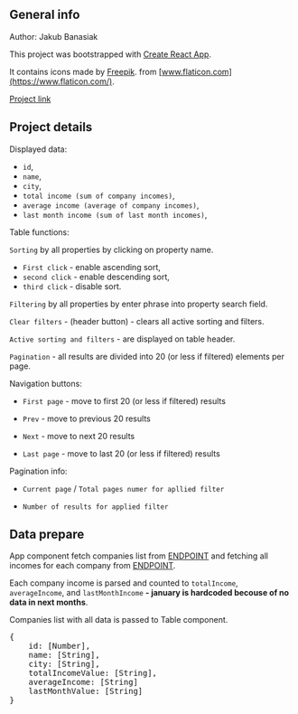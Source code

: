 ## General info

Author: Jakub Banasiak

This project was bootstrapped with [Create React App](https://github.com/facebook/create-react-app).

It contains icons made by [Freepik](https://www.flaticon.com/authors/freepik). from [www.flaticon.com](https://www.flaticon.com/).

[Project link](https://bany-org.github.io/companies-tables/)

## Project details

Displayed data:

-   `id`,
-   `name`,
-   `city`,
-   `total income (sum of company incomes)`,
-   `average income (average of company incomes)`,
-   `last month income (sum of last month incomes)`,

Table functions:

`Sorting` by all properties by clicking on property name.

-   `First click` - enable ascending sort,
-   `second click` - enable descending sort,
-   `third click` - disable sort.

`Filtering` by all properties by enter phrase into property search field.

`Clear filters` - (header button) - clears all active sorting and filters.

`Active sorting and filters` - are displayed on table header.

`Pagination` - all results are divided into 20 (or less if filtered) elements per page.

Navigation buttons:

-   `First page` - move to first 20 (or less if filtered) results

-   `Prev` - move to previous 20 results

-   `Next` - move to next 20 results

-   `Last page` - move to last 20 (or less if filtered) results

Pagination info:

-   `Current page` / `Total pages numer for apllied filter`

-   `Number of results for applied filter`

## Data prepare

App component fetch companies list from [ENDPOINT](https://recruitment.hal.skygate.io/companies) and fetching all incomes for each company from [ENDPOINT](https://recruitment.hal.skygate.io/incomes/:id).

Each company income is parsed and counted to `totalIncome`, `averageIncome`, and `lastMonthIncome` <b>- january is hardcoded becouse of no data in next months</b>.

Companies list with all data is passed to Table component.

<pre>
{
    id: [Number],
    name: [String],
    city: [String],
    totalIncomeValue: [String],
    averageIncome: [String]
    lastMonthValue: [String]
}
</pre>
